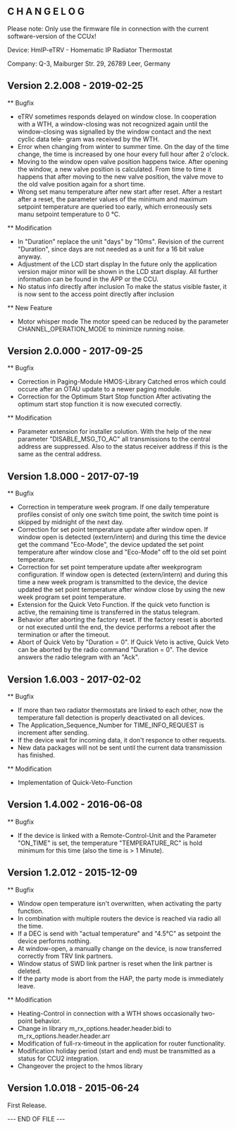 ﻿C H A N G E L O G
-----------------

Please note: Only use the firmware file in connection with the current software-version of the CCUx!

Device: HmIP-eTRV - Homematic IP Radiator Thermostat

Company: Q-3, Maiburger Str. 29, 26789 Leer, Germany


Version 2.2.008 - 2019-02-25
--------------------------------------------------------------

** Bugfix
   * eTRV sometimes responds delayed on window close.
      In cooperation with a WTH, a window-closing was not recognized again until the
      window-closing was signalled by the window contact and the next cyclic data tele-
      gram was received by the WTH.
   * Error when changing from winter to summer time.
      On the day of the time change, the time is increased by one hour every full hour
      after 2 o'clock.
   * Moving to the window open valve position happens twice.
      After opening the window, a new valve position is calculated. From time to time it
      happens that after moving to the new valve position, the valve move to the old
      valve position again for a short time.
   * Wrong set manu temperature after new start after reset.
      After a restart after a reset, the parameter values of the minimum and maximum
      setpoint temperature are queried too early, which erroneously sets manu setpoint
      temperature to 0 °C.

** Modification
   * In "Duration" replace the unit "days" by "10ms".
      Revision of the current "Duration", since days are not needed as a unit for a 16
      bit value anyway.
   * Adjustment of the LCD start display
      In the future only the application version major minor will be shown in the LCD
      start display. All further information can be found in the APP or the CCU.
   * No status info directly after inclusion
      To make the status visible faster, it is now sent to the access point directly
      after inclusion

** New Feature
   * Motor whisper mode
     The motor speed can be reduced by the parameter CHANNEL_OPERATION_MODE to minimize
     running noise.


Version 2.0.000 - 2017-09-25
--------------------------------------------------------------

** Bugfix
   * Correction in Paging-Module HMOS-Library
      Catched erros which could occure after an OTAU update to a newer paging module.
   * Correction for the Optimum Start Stop function
      After activating the optimum start stop function it is now executed correctly.

** Modification
   * Parameter extension for installer solution.
      With the help of the new parameter "DISABLE_MSG_TO_AC" all transmissions to the
      central address are suppressed. Also to the status receiver address if this is
      the same as the central address.


Version 1.8.000 - 2017-07-19
--------------------------------------------------------------

** Bugfix
   * Correction in temperature week program.
      If one daily temperature profiles consist of only one switch time point, the
      switch time point is skipped by midnight of the next day.
   * Correction for set point temperature update after window open.
      If window open is detected (extern/intern) and during this time the device get the
      command "Eco-Mode", the device updated the set point temperature after window
      close and "Eco-Mode" off to the old set point temperature.
   * Correction for set point temperature update after weekprogram configuration.
      If window open is detected (extern/intern) and during this time a new week program
      is transmitted to the device, the device updated the set point temperature after
      window close by using the new week program set point temperature.
   * Extension for the Quick Veto Function.
      If the quick veto function is active, the remaining time is transferred in the
      status telegram.
   * Behavior after aborting the factory reset.
      If the factory reset is aborted or not executed until the end, the device performs
      a reboot after the termination or after the timeout.
   * Abort of Quick Veto by "Duration = 0".
      If Quick Veto is active, Quick Veto can be aborted by the radio command
      "Duration = 0". The device answers the radio telegram with an "Ack".


Version 1.6.003 - 2017-02-02
--------------------------------------------------------------

** Bugfix
   * If more than two radiator thermostats are linked to each other, now the temperature
     fall detection is properly deactivated on all devices.
   * The Application_Sequence_Number for TIME_INFO_REQUEST is increment after sending.
   * If the device wait for incoming data, it don't responce to other requests.
   * New data packages will not be sent until the current data transmission has
     finished.

** Modification
   * Implementation of Quick-Veto-Function


Version 1.4.002 - 2016-06-08
--------------------------------------------------------------

** Bugfix
   * If the device is linked with a Remote-Control-Unit and the Parameter "ON_TIME" is
     set, the temperature "TEMPERATURE_RC" is hold minimum for this time (also the time
     is > 1 Minute).


Version 1.2.012 - 2015-12-09
--------------------------------------------------------------

** Bugfix
   *  Window open temperature isn't overwritten, when activating the party function.
   * In combination with multiple routers the device is reached via radio all the time.
   * If a DEC is send with "actual temperature" and "4.5°C" as setpoint the device
     performs nothing.
   * At window-open, a manually change on the device, is now transferred correctly from
     TRV link partners.
   * Window status of SWD link partner is reset when the link partner is deleted.
   * If the party mode is abort from the HAP, the party mode is immediately leave.

** Modification
   * Heating-Control in connection with a WTH shows occasionally two-point behavior.
   * Change in library m_rx_options.header.header.bidi to m_rx_options.header.header.arr
   * Modification of full-rx-timeout in the application for router functionality.
   * Modification holiday period (start and end) must be transmitted as a status for
     CCU2 integration.
   * Changeover the project to the hmos library


Version 1.0.018 - 2015-06-24
--------------------------------------------------------------

First Release.

--- END OF FILE ---